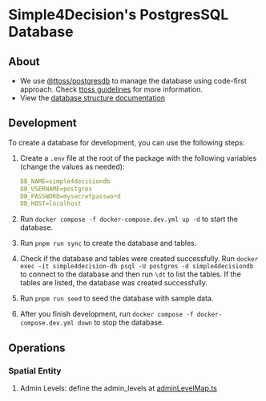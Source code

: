# Simple4Decision's PostgresSQL Database

## About

- We use [@ttoss/postgresdb](https://ttoss.dev/docs/modules/packages/postgresdb/) to manage the database using code-first approach. Check [ttoss guidelines](https://ttoss.dev/docs/engineering/guidelines/postgresdb) for more information.
- View the [database structure documentation](./DATABASE.md)

## Development

To create a database for development, you can use the following steps:

1. Create a `.env` file at the root of the package with the following variables (change the values as needed):

   ```yaml
   DB_NAME=simple4decisiondb
   DB_USERNAME=postgres
   DB_PASSWORD=mysecretpassword
   DB_HOST=localhost
   ```

1. Run `docker compose -f docker-compose.dev.yml up -d` to start the database.

1. Run `pnpm run sync` to create the database and tables.

1. Check if the database and tables were created successfully. Run `docker exec -it simple4decision-db psql -U postgres -d simple4decisiondb` to connect to the database and then run `\dt` to list the tables. If the tables are listed, the database was created successfully.

1. Run `pnpm run seed` to seed the database with sample data.

1. After you finish development, run `docker compose -f docker-compose.dev.yml down` to stop the database.

## Operations

### Spatial Entity

1. Admin Levels: define the admin_levels at [adminLevelMap.ts](subsystem/postgresdb/src/transformers/adminLevelMap.ts)
